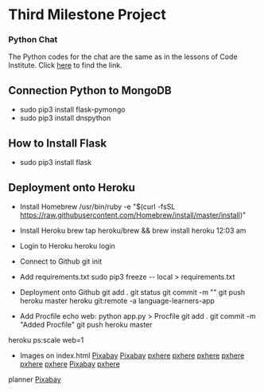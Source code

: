 # Third Milestone Project

### Python Chat
The Python codes for the chat are the same as in the lessons of Code Institute. Click [here]() to find the link.

## Connection Python to MongoDB
- sudo pip3 install flask-pymongo
- sudo pip3 install dnspython

## How to Install Flask
- sudo pip3 install flask

## Deployment onto Heroku
- Install Homebrew
/usr/bin/ruby -e "$(curl -fsSL https://raw.githubusercontent.com/Homebrew/install/master/install)"

- Install Heroku
brew tap heroku/brew && brew install heroku
12:03 am

- Login to Heroku 
heroku login

- Connect to Github
git init 

- Add requirements.txt
sudo pip3 freeze -- local > requirements.txt

- Deployment onto Github
git add .
git status
git commit -m ""
git push heroku master
heroku git:remote -a language-learners-app

- Add Procfile 
echo web: python app.py > Procfile
git add .
git commit -m "Added Procfile"
git push heroku master

heroku ps:scale web=1

- Images on index.html
[Pixabay](https://pixabay.com/photos/notebook-workplace-desk-iphone-336634/)
[Pixabay](https://pixabay.com/de/photos/code-javascript-programmieren-3337044/)
[pxhere](https://pxhere.com/en/photo/1446103)
[pxhere](https://pxhere.com/en/photo/1366348)
[pxhere](https://pxhere.com/en/photo/860609)
[pxhere](https://pixabay.com/de/photos/sch%C3%BCler-eingabe-tastatur-text-849825/)
[pxhere](https://pxhere.com/en/photo/1434873)
[pxhere](https://pxhere.com/en/photo/1435021)
[Pixabay](https://pixabay.com/de/illustrations/netz-netzwerk-programmierung-3706562/)
[pxhere](https://pxhere.com/en/photo/693080)

planner
[Pixabay](https://pixabay.com/de/photos/routenplaner-2019-jahr-kalender-3820633/)